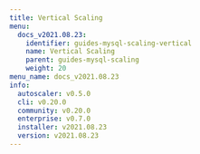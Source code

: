```yaml
---
title: Vertical Scaling
menu:
  docs_v2021.08.23:
    identifier: guides-mysql-scaling-vertical
    name: Vertical Scaling
    parent: guides-mysql-scaling
    weight: 20
menu_name: docs_v2021.08.23
info:
  autoscaler: v0.5.0
  cli: v0.20.0
  community: v0.20.0
  enterprise: v0.7.0
  installer: v2021.08.23
  version: v2021.08.23
---
```


